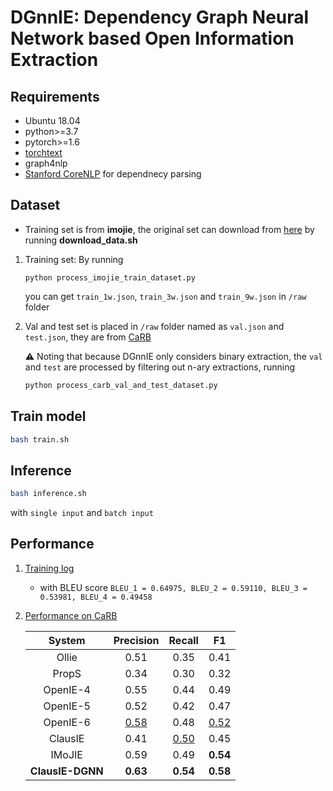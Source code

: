 # DGnnIE: Dependency Graph Neural Network based Open Information Extraction

## Requirements
- Ubuntu 18.04
- python>=3.7
- pytorch>=1.6
- [torchtext](https://pypi.org/project/torchtext/)
- graph4nlp
- [Stanford CoreNLP](https://stanfordnlp.github.io/CoreNLP/download.html) for dependnecy parsing

## Dataset
- Training set is from __imojie__, the original set can download from [here](https://github.com/dair-iitd/imojie) by running __download_data.sh__ 
1. Training set:
    By running
    ```
    python process_imojie_train_dataset.py
    ```
    you can get `train_1w.json`, `train_3w.json` and `train_9w.json` in `/raw` folder

2. Val and test set is placed in `/raw` folder named as `val.json` and `test.json`, they are from [CaRB](https://github.com/dair-iitd/CaRB)
    
    ⚠ Noting that because DGnnIE only considers binary extraction, the `val` and `test` are processed by filtering out n-ary extractions, running
    ```python
    python process_carb_val_and_test_dataset.py
    ``` 

## Train model
```bash
bash train.sh
```

## Inference
```bash
bash inference.sh
```
with `single input` and `batch input`

## Performance
1. [Training log](./out/gcn_bi_sep_l2_ckpt/metric.log)
    - with BLEU score `BLEU_1 = 0.64975, BLEU_2 = 0.59110, BLEU_3 = 0.53981, BLEU_4 = 0.49458`

2. [Performance on CaRB](./out/gcn_bi_sep_l2_ckpt/carb.log)

    |  System     | Precision   | Recall        |     F1        |
    | :---:       |    :----:   |     :---:     |     :---:     |
    | Ollie       | 0.51        | 0.35          | 0.41          |
    | PropS       | 0.34        | 0.30          | 0.32          |
    | OpenIE-4    | 0.55        | 0.44          | 0.49          |
    | OpenIE-5    | 0.52        | 0.42          | 0.47          |
    | OpenIE-6    | <u>0.58</u> | 0.48          | <u>0.52</u>   |
    | ClausIE     | 0.41        | <u>0.50</u>   | 0.45          |
    | IMoJIE      | 0.59    | 0.49          | __0.54__      |
    | __ClausIE-DGNN__ | __0.63__        | __0.54__      | __0.58__      |

